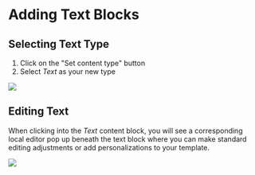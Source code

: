 # Adding Text Blocks

## Selecting Text Type


1. Click on the "Set content type" button
2. Select _Text_ as your new type

![](images/Selection_874.png)


## Editing Text

When clicking into the _Text_ content block, you will see a corresponding local editor pop up beneath the text block where 
you can make standard editing adjustments or add personalizations to your template. 

![](images/Selection_875.png)
